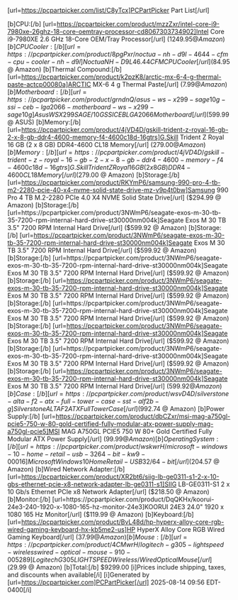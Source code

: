 [url=https://pcpartpicker.com/list/C8yTcx]PCPartPicker Part List[/url]

[b]CPU:[/b] [url=https://pcpartpicker.com/product/mzzZxr/intel-core-i9-7980xe-26ghz-18-core-oemtray-processor-cd8067303734902]Intel Core i9-7980XE 2.6 GHz 18-Core OEM/Tray Processor[/url]  ($1249.95 @ Amazon) 
[b]CPU Cooler:[/b] [url=https://pcpartpicker.com/product/8pgPxr/noctua-nh-d9l-4644-cfm-cpu-cooler-nh-d9l]Noctua NH-D9L 46.44 CFM CPU Cooler[/url]  ($84.95 @ Amazon) 
[b]Thermal Compound:[/b] [url=https://pcpartpicker.com/product/k2pzK8/arctic-mx-6-4-g-thermal-paste-actcp00080a]ARCTIC MX-6 4 g Thermal Paste[/url]  ($7.99 @ Amazon) 
[b]Motherboard:[/b] [url=https://pcpartpicker.com/product/grndnQ/asus-ws-x299-sage10g-ssi-ceb-lga2066-motherboard-ws-x299-sage10g]Asus WS X299 SAGE/10G SSI CEB LGA2066 Motherboard[/url]  ($599.99 @ ASUS) 
[b]Memory:[/b] [url=https://pcpartpicker.com/product/4jVD4D/gskill-trident-z-royal-16-gb-2-x-8-gb-ddr4-4600-memory-f4-4600c18d-16gtrs]G.Skill Trident Z Royal 16 GB (2 x 8 GB) DDR4-4600 CL18 Memory[/url]  ($279.00 @ Amazon) 
[b]Memory:[/b] [url=https://pcpartpicker.com/product/4jVD4D/gskill-trident-z-royal-16-gb-2-x-8-gb-ddr4-4600-memory-f4-4600c18d-16gtrs]G.Skill Trident Z Royal 16 GB (2 x 8 GB) DDR4-4600 CL18 Memory[/url]  ($279.00 @ Amazon) 
[b]Storage:[/b] [url=https://pcpartpicker.com/product/RKYmP6/samsung-990-pro-4-tb-m2-2280-pcie-40-x4-nvme-solid-state-drive-mz-v9p4t0bw]Samsung 990 Pro 4 TB M.2-2280 PCIe 4.0 X4 NVME Solid State Drive[/url]  ($294.99 @ Amazon) 
[b]Storage:[/b] [url=https://pcpartpicker.com/product/3NWmP6/seagate-exos-m-30-tb-35-7200-rpm-internal-hard-drive-st30000nm004k]Seagate Exos M 30 TB 3.5" 7200 RPM Internal Hard Drive[/url]  ($599.92 @ Amazon) 
[b]Storage:[/b] [url=https://pcpartpicker.com/product/3NWmP6/seagate-exos-m-30-tb-35-7200-rpm-internal-hard-drive-st30000nm004k]Seagate Exos M 30 TB 3.5" 7200 RPM Internal Hard Drive[/url]  ($599.92 @ Amazon) 
[b]Storage:[/b] [url=https://pcpartpicker.com/product/3NWmP6/seagate-exos-m-30-tb-35-7200-rpm-internal-hard-drive-st30000nm004k]Seagate Exos M 30 TB 3.5" 7200 RPM Internal Hard Drive[/url]  ($599.92 @ Amazon) 
[b]Storage:[/b] [url=https://pcpartpicker.com/product/3NWmP6/seagate-exos-m-30-tb-35-7200-rpm-internal-hard-drive-st30000nm004k]Seagate Exos M 30 TB 3.5" 7200 RPM Internal Hard Drive[/url]  ($599.92 @ Amazon) 
[b]Storage:[/b] [url=https://pcpartpicker.com/product/3NWmP6/seagate-exos-m-30-tb-35-7200-rpm-internal-hard-drive-st30000nm004k]Seagate Exos M 30 TB 3.5" 7200 RPM Internal Hard Drive[/url]  ($599.92 @ Amazon) 
[b]Storage:[/b] [url=https://pcpartpicker.com/product/3NWmP6/seagate-exos-m-30-tb-35-7200-rpm-internal-hard-drive-st30000nm004k]Seagate Exos M 30 TB 3.5" 7200 RPM Internal Hard Drive[/url]  ($599.92 @ Amazon) 
[b]Storage:[/b] [url=https://pcpartpicker.com/product/3NWmP6/seagate-exos-m-30-tb-35-7200-rpm-internal-hard-drive-st30000nm004k]Seagate Exos M 30 TB 3.5" 7200 RPM Internal Hard Drive[/url]  ($599.92 @ Amazon) 
[b]Storage:[/b] [url=https://pcpartpicker.com/product/3NWmP6/seagate-exos-m-30-tb-35-7200-rpm-internal-hard-drive-st30000nm004k]Seagate Exos M 30 TB 3.5" 7200 RPM Internal Hard Drive[/url]  ($599.92 @ Amazon) 
[b]Case:[/b] [url=https://pcpartpicker.com/product/wsvD4D/silverstone-alta-f2-atx-full-tower-case-sst-alf2b-g]Silverstone ALTA F2 ATX Full Tower Case[/url]  ($992.74 @ Amazon) 
[b]Power Supply:[/b] [url=https://pcpartpicker.com/product/dbCZxr/msi-mag-a750gl-pcie5-750-w-80-gold-certified-fully-modular-atx-power-supply-mag-a750gl-pcie5]MSI MAG A750GL PCIE5 750 W 80+ Gold Certified Fully Modular ATX Power Supply[/url]  ($99.99 @ Amazon) 
[b]Operating System:[/b] [url=https://pcpartpicker.com/product/wskwrH/microsoft-windows-10-home-retail-usb-3264-bit-kw9-00016]Microsoft Windows 10 Home Retail - USB 32/64-bit[/url]  ($204.57 @ Amazon) 
[b]Wired Network Adapter:[/b] [url=https://pcpartpicker.com/product/XR2bt6/siig-lb-ge0311-s1-2-x-10-gbs-ethernet-pcie-x8-network-adapter-lb-ge0311-s1]SIIG LB-GE0311-S1 2 x 10 Gb/s Ethernet PCIe x8 Network Adapter[/url]  ($218.50 @ Amazon) 
[b]Monitor:[/b] [url=https://pcpartpicker.com/product/DqQKHx/koorui-24e3-240-1920-x-1080-165-hz-monitor-24e3]KOORUI 24E3 24.0" 1920 x 1080 165 Hz Monitor[/url]  ($119.99 @ Amazon) 
[b]Keyboard:[/b] [url=https://pcpartpicker.com/product/BvL48d/hp-hyperx-alloy-core-rgb-wired-gaming-keyboard-hx-kb5me2-us]HP HyperX Alloy Core RGB Wired Gaming Keyboard[/url]  ($37.99 @ Amazon) 
[b]Mouse:[/b] [url=https://pcpartpicker.com/product/4CMwrH/logitech-g305-lightspeed-wirelesswired-optical-mouse-910-005289]Logitech G305 LIGHTSPEED Wireless/Wired Optical Mouse[/url]  ($29.99 @ Amazon) 
[b]Total:[/b] $9299.00
[i]Prices include shipping, taxes, and discounts when available[/i]
[i]Generated by [url=https://pcpartpicker.com]PCPartPicker[/url] 2025-08-14 09:56 EDT-0400[/i]

